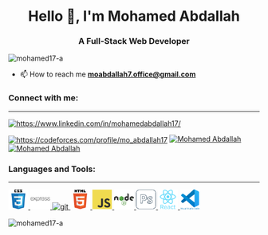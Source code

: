 <h1 align="center">Hello 👋, I'm Mohamed Abdallah</h1>
<h3 align="center">A Full-Stack Web Developer</h3>

<p align="left"> <img src="https://komarev.com/ghpvc/?username=mohamed17-a&label=Profile%20views&color=0e75b6&style=flat" alt="mohamed17-a" /> </p>

- 📫 How to reach me **moabdallah7.office@gmail.com**

<h3 align="left">Connect with me:</h3>
<hr>
<p align="left">
<a href="https://www.linkedin.com/in/mohamedabdallah17" target="blank"><img align="center" src="https://raw.githubusercontent.com/rahuldkjain/github-profile-readme-generator/master/src/images/icons/Social/linked-in-alt.svg" alt="https://www.linkedin.com/in/mohamedabdallah17/" height="30" width="40" /></a>
</p>
<p align="left">
<a href="https://codeforces.com/profile/mo_abdallah17" target="blank"><img align="center" src="https://raw.githubusercontent.com/rahuldkjain/github-profile-readme-generator/master/src/images/icons/Social/codeforces.svg" alt="https://codeforces.com/profile/mo_abdallah17" height="30" width="40" /></a>
<a href="https://www.hackerrank.com/profile/mohamed_youssef4" target="blank"><img src="https://img.icons8.com/external-tal-revivo-color-tal-revivo/96/000000/external-hackerrank-is-a-technology-company-that-focuses-on-competitive-programming-logo-color-tal-revivo.png" alt="Mohamed Abdallah" height="40" width="40" /></a>
<a href="https://leetcode.com/MoAbdallah17/" target="blank"><img src="https://img.icons8.com/external-tal-revivo-color-tal-revivo/96/000000/external-level-up-your-coding-skills-and-quickly-land-a-job-logo-color-tal-revivo.png" alt="Mohamed Abdallah" height="40" width="40" /></a>
</p>
<h3 align="left">Languages and Tools:</h3>
<hr>
<p align="left">
<a href="https://www.w3schools.com/css/" target="_blank" rel="noreferrer"> <img src="https://raw.githubusercontent.com/devicons/devicon/master/icons/css3/css3-original-wordmark.svg" alt="css3" width="40" height="40"/> </a> 
<a href="https://expressjs.com" target="_blank" rel="noreferrer"> <img src="https://raw.githubusercontent.com/devicons/devicon/master/icons/express/express-original-wordmark.svg" alt="express" width="40" height="40"/> </a> 
<a href="https://git-scm.com/" target="_blank" rel="noreferrer"> <img src="https://www.vectorlogo.zone/logos/git-scm/git-scm-icon.svg" alt="git" width="40" height="40"/> </a> 
<a href="https://www.w3.org/html/" target="_blank" rel="noreferrer"> <img src="https://raw.githubusercontent.com/devicons/devicon/master/icons/html5/html5-original-wordmark.svg" alt="html5" width="40" height="40"/> </a> 
<a href="https://developer.mozilla.org/en-US/docs/Web/JavaScript" target="_blank" rel="noreferrer"> <img src="https://raw.githubusercontent.com/devicons/devicon/master/icons/javascript/javascript-original.svg" alt="javascript" width="40" height="40"/> </a> 
<a href="https://nodejs.org" target="_blank" rel="noreferrer"> <img src="https://raw.githubusercontent.com/devicons/devicon/master/icons/nodejs/nodejs-original-wordmark.svg" alt="nodejs" width="40" height="40"/> </a> 
<a href="https://www.photoshop.com/en" target="_blank" rel="noreferrer"> <img src="https://raw.githubusercontent.com/devicons/devicon/master/icons/photoshop/photoshop-line.svg" alt="photoshop" width="40" height="40"/> </a>
<a href="https://react.dev/" target="_blank" rel="noreferrer"> <img src="https://github.com/devicons/devicon/blob/master/icons/react/react-original-wordmark.svg" alt="React JS" width="40" height="40"/> </a>
<a href="https://code.visualstudio.com/" target="_blank" rel="noreferrer"> <img src="https://github.com/devicons/devicon/blob/master/icons/vscode/vscode-original-wordmark.svg" alt="VS Code" width="40" height="40"/> </a>
</p>

<p><img align="center" src="https://github-readme-stats.vercel.app/api/top-langs?username=mohamed17-a&show_icons=true&locale=en&layout=compact" alt="mohamed17-a" /></p>
